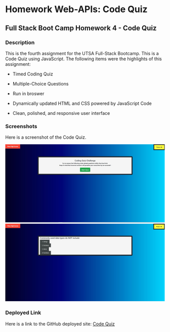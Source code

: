 # Homework Web-APIs: Code Quiz

## Full Stack Boot Camp Homework 4 - Code Quiz

### Description

This is the fourth assignment for the UTSA Full-Stack Bootcamp. This is a Code Quiz using JavaScript. The following items were the highlights of this assignment:

* Timed Coding Quiz

* Multiple-Choice Questions

* Run in broswer

* Dynamically updated HTML and CSS powered by JavaScript Code

* Clean, polished, and responsive user interface

### Screenshots

Here is a screenshot of the Code Quiz. 

![codequiz1](./Images/codingquizindex.jpg)
![codequiz2](./Images/codingquizindex2.jpg)


### Deployed Link

Here is a link to the GitHub deployed site: [Code Quiz](https://ogmedina.github.io/Homework---Web-APIs/)